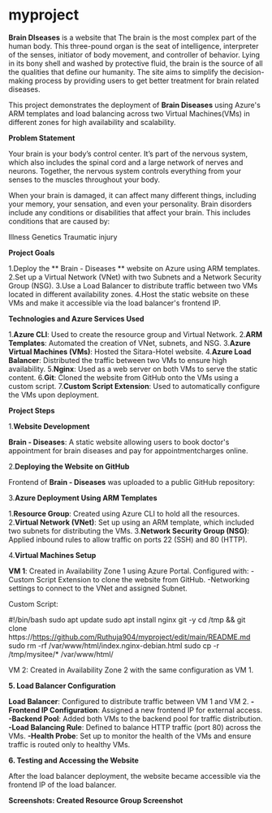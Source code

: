 # myproject
**Brain DIseases** is a website that The brain is the most complex part of the human body. This three-pound organ is the seat of intelligence, interpreter of the senses, initiator of body movement, and controller of behavior. Lying in its bony shell and washed by protective fluid, the brain is the source of all the qualities that define our humanity. The site aims to simplify the decision-making process by providing users to get better treatment for brain related diseases.

This project demonstrates the deployment of **Brain Diseases** using Azure's ARM templates and load balancing across two Virtual Machines(VMs) in different zones for high availability and scalability.

****Problem Statement****    

Your brain is your body’s control center. It’s part of the nervous system, which also includes the spinal cord and a large network of nerves and neurons. Together, the nervous system controls everything from your senses to the muscles throughout your body.

When your brain is damaged, it can affect many different things, including your memory, your sensation, and even your personality. Brain disorders include any conditions or disabilities that affect your brain. This includes conditions that are caused by:

Illness Genetics Traumatic injury

**Project Goals**

1.Deploy the ** Brain - Diseases ** website on Azure using ARM templates.
2.Set up a Virtual Network (VNet) with two Subnets and a Network Security Group (NSG).
3.Use a Load Balancer to distribute traffic between two VMs located in different availability zones.
4.Host the static website on these VMs and make it accessible via the load balancer's frontend IP.

**Technologies and Azure Services Used**

1.**Azure CLI**: Used to create the resource group and Virtual Network.
2.**ARM Templates**: Automated the creation of VNet, subnets, and NSG.
3.**Azure Virtual Machines (VMs)**: Hosted the Sitara-Hotel website.
4.**Azure Load Balancer**: Distributed the traffic between two VMs to ensure high availability.
5.**Nginx**: Used as a web server on both VMs to serve the static content.
6.**Git**: Cloned the website from GitHub onto the VMs using a custom script.
7.**Custom Script Extension**: Used to automatically configure the VMs upon deployment.

**Project Steps**

1.**Website Development**

**Brain - Diseases**: A static website allowing users to book doctor's appointment for brain diseases and pay for appointmentcharges online.


2.**Deploying the Website on GitHub**

Frontend of **Brain - Diseases** was uploaded to a public GitHub repository: 

3.**Azure Deployment Using ARM Templates**

1.**Resource Group**: Created using Azure CLI to hold all the resources.
2.**Virtual Network (VNet)**: Set up using an ARM template, which included two subnets for distributing the VMs.
3.**Network Security Group (NSG)**: Applied inbound rules to allow traffic on ports 22 (SSH) and 80 (HTTP).


4.**Virtual Machines Setup**

**VM 1**: Created in Availability Zone 1 using Azure Portal. Configured with:
-Custom Script Extension to clone the website from GitHub.
-Networking settings to connect to the VNet and assigned Subnet.


Custom Script:

#!/bin/bash
sudo apt update
sudo apt install nginx git -y
cd /tmp && git clone https://https://github.com/Ruthuja904/myproject/edit/main/README.md
sudo rm -rf /var/www/html/index.nginx-debian.html
sudo cp -r /tmp/mysitee/* /var/www/html/


VM 2: Created in Availability Zone 2 with the same configuration as VM 1.

**5. Load Balancer Configuration**

**Load Balancer**: Configured to distribute traffic between VM 1 and VM 2.
      **-Frontend IP Configuration**: Assigned a new frontend IP for external 
      access.
      **-Backend Pool**: Added both VMs to the backend pool for traffic 
      distribution.
      **-Load Balancing Rule**: Defined to balance HTTP traffic (port 80) across 
      the VMs.
      **-Health Probe**: Set up to monitor the health of the VMs and ensure 
      traffic is routed only to healthy VMs.

**6. Testing and Accessing the Website**

After the load balancer deployment, the website became accessible via the frontend IP of the load balancer.



**Screenshots: Created Resource Group Screenshot**















